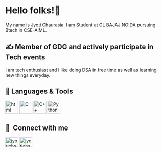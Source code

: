 



# Hello folks!👋

My name is Jyoti Chaurasia. I am Student at GL BAJAJ NOIDA pursuing Btech in CSE-AIML. 

## &#x270d; Member of GDG and actively participate in Tech events

I am tech enthusiast and I like doing DSA in free time as well as learning new things everyday.


## 🔧 Languages & Tools
<p align='left'>
  <img src="https://upload.wikimedia.org/wikipedia/commons/thumb/6/61/HTML5_logo_and_wordmark.svg/2048px-HTML5_logo_and_wordmark.svg.png" alt="html" width="40" height="40">
   <img src="https://upload.wikimedia.org/wikipedia/commons/1/19/C_Logo.png" alt="C" width="40" height="40"/>
   <img src="https://upload.wikimedia.org/wikipedia/commons/1/18/ISO_C%2B%2B_Logo.svg" alt="C++" width="40" height="40"/>
   <img src="https://upload.wikimedia.org/wikipedia/commons/c/c3/Python-logo-notext.svg" alt="Python" width="40" height="40"/>
</p>






## 🔗 &nbsp;**Connect with me**
<p align="left">
<a href="https://twitter.com/3101Jyoti?t=yy1VyHT4bTqb_bgYD0L4xw&s=09" target="blank"><img align="center" src="https://raw.githubusercontent.com/rahuldkjain/github-profile-readme-generator/master/src/images/icons/Social/twitter.svg" alt="jyotichaurasia" height="30" width="40" /></a>
<a href="https://www.linkedin.com/in/jyoti-chaurasia-33713518b" target="blank"><img align="center" src="https://raw.githubusercontent.com/rahuldkjain/github-profile-readme-generator/master/src/images/icons/Social/linked-in-alt.svg" alt="jyotichaurasia" height="30" width="40" /></a>




[1.1]: https://i.imgur.com/Vahbdkj.png (linkedin icon)


